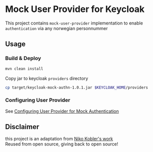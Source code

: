 # Mock User Provider for Keycloak

This project contains `mock-user-provider` implementation to enable `authentication` via any norwegian personnummer  

## Usage

### Build & Deploy

```sh
mvn clean install
```

Copy jar to keycloak `providers` directory

```sh
cp target/keycloak-mock-authn-1.0.1.jar $KEYCLOAK_HOME/providers
```

### Configuring User Provider

See [Configuring User Provider for Mock Authentication](docs/mock-user-provider.md)

## Disclaimer  
this project is an adaptation from [Niko Kobler's work](https://github.com/dasniko)  
Reused from open source, giving back to open source!  
